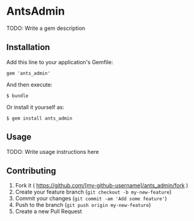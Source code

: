 # AntsAdmin

TODO: Write a gem description

## Installation

Add this line to your application's Gemfile:

    gem 'ants_admin'

And then execute:

    $ bundle

Or install it yourself as:

    $ gem install ants_admin

## Usage

TODO: Write usage instructions here

## Contributing

1. Fork it ( https://github.com/[my-github-username]/ants_admin/fork )
2. Create your feature branch (`git checkout -b my-new-feature`)
3. Commit your changes (`git commit -am 'Add some feature'`)
4. Push to the branch (`git push origin my-new-feature`)
5. Create a new Pull Request
